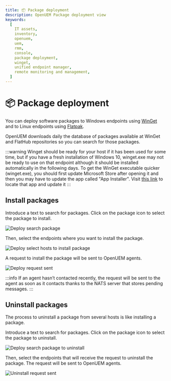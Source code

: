 ```yaml
---
title: 📦 Package deployment
description: OpenUEM Package deployment view
keywords:
  [
    IT assets,
    inventory,
    openuem,
    uem,
    rmm,
    console,
    package deployment,
    winget,
    unified endpoint manager,
    remote monitoring and management,
  ]
---
```


# 📦 Package deployment

You can deploy software packages to Windows endpoints using [WinGet](https://learn.microsoft.com/en-us/windows/package-manager/winget/) and to Linux endpoints using [Flatpak](https://flatpak.org/).

OpenUEM downloads daily the database of packages available at WinGet and FlatHub repositories so you can search for those packages.

:::warning
Winget should be ready for your host if it has been used for some time, but if you have a fresh installation of Windows 10, winget.exe may not be ready to use on that endpoint although it should be installed automatically in the following days. To get the WinGet executable quicker (winget.exe), you should first update Microsoft Store after opening it and then you may have to update the app called "App Installer". Visit [this link](https://www.microsoft.com/p/app-installer/9nblggh4nns1#activetab=pivot:overviewtab) to locate that app and update it
:::

## Install packages

Introduce a text to search for packages. Click on the package icon to select the package to install.

![Deploy search package](/img/console/deploy_install_search_package.png)

Then, select the endpoints where you want to install the package.

![Deploy select hosts to install package](/img/console/deploy_select_host_to_install_package.png)

A request to install the package will be sent to OpenUEM agents.

![Deploy request sent](/img/console/deploy_successful.png)

:::info
If an agent hasn’t contacted recently, the request will be sent to the agent as soon as it contacts thanks to the NATS server that stores pending messages.
:::

## Uninstall packages

The process to uninstall a package from several hosts is like installing a package.

Introduce a text to search for packages. Click on the package icon to select the package to uninstall.

![Deploy search package to uninstall](/img/console/deploy_select_to_uninstall.png)

Then, select the endpoints that will receive the request to uninstall the package. The request will be sent to OpenUEM agents.

![Uninstall request sent](/img/console/deploy_package_uninstall_requested.png)
